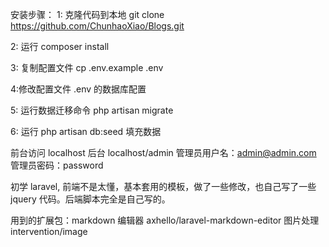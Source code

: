 
安装步骤：
1: 克隆代码到本地  git clone https://github.com/ChunhaoXiao/Blogs.git

2: 运行  composer install

3: 复制配置文件 cp .env.example .env

4:修改配置文件 .env 的数据库配置  

5: 运行数据迁移命令 php artisan migrate

6: 运行 php artisan db:seed 填充数据

前台访问 localhost 后台 localhost/admin  管理员用户名：admin@admin.com  管理员密码：password

初学 laravel, 前端不是太懂，基本套用的模板，做了一些修改，也自己写了一些 jquery 代码。后端脚本完全是自己写的。

用到的扩展包：markdown 编辑器 axhello/laravel-markdown-editor
              图片处理 intervention/image